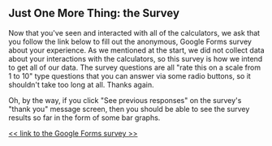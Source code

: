 ## Just One More Thing: the Survey

Now that you've seen and interacted with all of the calculators,
we ask that you follow the link below to fill out the anonymous, Google Forms survey
about your experience. As we mentioned at the start, we did not collect
data about your interactions with the calculators, so this survey is how we intend to
get all of our data. The survey questions are all "rate this on a
scale from 1 to 10" type questions that you can answer via some radio buttons, so it
shouldn't take too long at all. Thanks again.

Oh, by the way, if you click "See previous responses"
on the survey's "thank you" message screen, then you should be able to see the survey results so far
in the form of some bar graphs.

[<< link to the Google Forms survey >> ](https://docs.google.com/forms/d/e/1FAIpQLScHwnGgabCkhHvttVmgUcrSzC60BySVGC8CSPveGPIZ4mle6g/viewform?usp=sf_link)

